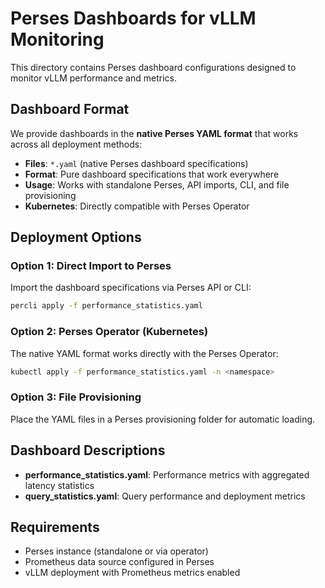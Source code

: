 # Perses Dashboards for vLLM Monitoring

This directory contains Perses dashboard configurations designed to monitor vLLM
performance and metrics.

## Dashboard Format

We provide dashboards in the **native Perses YAML format** that works across all
deployment methods:

- **Files**: `*.yaml` (native Perses dashboard specifications)
- **Format**: Pure dashboard specifications that work everywhere
- **Usage**: Works with standalone Perses, API imports, CLI, and file provisioning
- **Kubernetes**: Directly compatible with Perses Operator

## Deployment Options

### Option 1: Direct Import to Perses

Import the dashboard specifications via Perses API or CLI:

```bash
percli apply -f performance_statistics.yaml
```

### Option 2: Perses Operator (Kubernetes)

The native YAML format works directly with the Perses Operator:

```bash
kubectl apply -f performance_statistics.yaml -n <namespace>
```

### Option 3: File Provisioning

Place the YAML files in a Perses provisioning folder for automatic loading.

## Dashboard Descriptions

- **performance_statistics.yaml**: Performance metrics with aggregated latency
  statistics
- **query_statistics.yaml**: Query performance and deployment metrics

## Requirements

- Perses instance (standalone or via operator)
- Prometheus data source configured in Perses
- vLLM deployment with Prometheus metrics enabled
